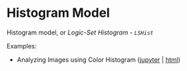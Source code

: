 # Histogram Model

Histogram model, or *Logic-Set Histogram* - *`LSHist`*

Examples:
- Analyzing Images using Color Histogram ([jupyter](https://nbviewer.jupyter.org/github/LSHist/histogram/blob/master/examples/cbir_color/cbir_color_example.ipynb) | [html](https://nbviewer.jupyter.org/github/LSHist/histogram/blob/master/examples/cbir_color/cbir_color_example.html))

